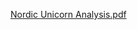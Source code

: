 [Nordic Unicorn Analysis.pdf](https://github.com/user-attachments/files/21182338/Nordic.Unicorn.Analysis.pdf)
